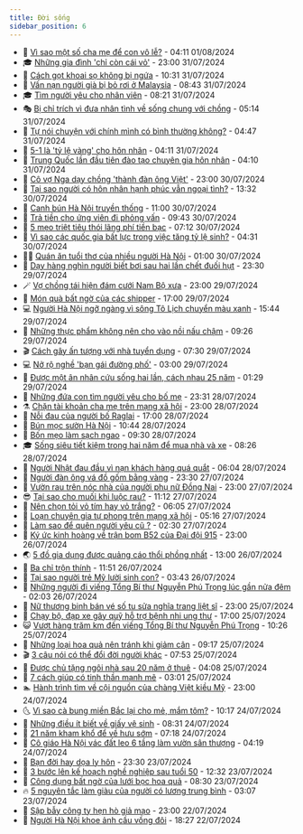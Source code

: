 ```yaml
---
title: Đời sống
sidebar_position: 6
---
```


<!-- vnexpress-doi-song:START -->
- 🚀 [Vì sao một số cha mẹ để con vô lễ?](https://vnexpress.net/vi-sao-mot-so-cha-me-de-con-vo-le-4776461.html) - 04:11 01/08/2024
- 🎓 [Những gia đình &#39;chỉ còn cái vỏ&#39;](https://vnexpress.net/nhung-gia-dinh-chi-con-cai-vo-4774156.html) - 23:00 31/07/2024
- 🚦 [Cách gọt khoai sọ không bị ngứa](https://vnexpress.net/doi-song-cooking-cach-got-khoai-so-khong-bi-ngua-4776217.html) - 10:31 31/07/2024
- 🦣 [Vấn nạn người già bị bỏ rơi ở Malaysia](https://vnexpress.net/van-nan-nguoi-gia-bi-bo-roi-o-malaysia-4775644.html) - 08:43 31/07/2024
- 🎓 [Tìm người yêu cho nhân viên](https://vnexpress.net/tim-nguoi-yeu-cho-nhan-vien-4776106.html) - 08:21 31/07/2024
- 🎭 [Bị chỉ trích vì đưa nhân tình về sống chung với chồng](https://vnexpress.net/bi-chi-trich-vi-dua-nhan-tinh-ve-song-chung-voi-chong-4776062.html) - 05:14 31/07/2024
- 🦅 [Tự nói chuyện với chính mình có bình thường không?](https://vnexpress.net/tu-noi-chuyen-voi-chinh-minh-co-binh-thuong-khong-4776059.html) - 04:47 31/07/2024
- 🎃 [5-1 là &#39;tỷ lệ vàng&#39; cho hôn nhân](https://vnexpress.net/5-1-la-ty-le-vang-cho-hon-nhan-4776095.html) - 04:11 31/07/2024
- 💪 [Trung Quốc lần đầu tiên đào tạo chuyên gia hôn nhân](https://vnexpress.net/trung-quoc-lan-dau-tien-dao-tao-chuyen-gia-hon-nhan-4775898.html) - 04:10 31/07/2024
- 🐻 [Cô vợ Nga dạy chồng &#39;thành đàn ông Việt&#39;](https://vnexpress.net/co-vo-nga-day-chong-thanh-dan-ong-viet-4775434.html) - 23:00 30/07/2024
- 🧠 [Tại sao người có hôn nhân hạnh phúc vẫn ngoại tình?](https://vnexpress.net/tai-sao-nguoi-co-hon-nhan-hanh-phuc-van-ngoai-tinh-4775808.html) - 13:32 30/07/2024
- 🐘 [Canh bún Hà Nội truyền thống](https://vnexpress.net/doi-song-cooking-canh-bun-ha-noi-truyen-thong-4775380.html) - 11:00 30/07/2024
- 👹 [Trả tiền cho ứng viên đi phỏng vấn](https://vnexpress.net/tra-tien-cho-ung-vien-di-phong-van-4775731.html) - 09:43 30/07/2024
- 💂 [5 mẹo triệt tiêu thói lãng phí tiền bạc](https://vnexpress.net/5-meo-triet-tieu-thoi-lang-phi-tien-bac-4775426.html) - 07:12 30/07/2024
- 🦍 [Vì sao các quốc gia bất lực trong việc tăng tỷ lệ sinh?](https://vnexpress.net/vi-sao-cac-quoc-gia-bat-luc-trong-viec-tang-ty-le-sinh-4775186.html) - 04:31 30/07/2024
- 🧑‍🏫 [Quán ăn tuổi thơ của nhiều người Hà Nội](https://vnexpress.net/quan-an-tuoi-tho-cua-nhieu-nguoi-ha-noi-4775365.html) - 01:00 30/07/2024
- 🧰 [Dạy hàng nghìn người biết bơi sau hai lần chết đuối hụt](https://vnexpress.net/day-hang-nghin-nguoi-biet-boi-sau-hai-lan-chet-duoi-hut-4774848.html) - 23:30 29/07/2024
- 🪄 [Vợ chồng tái hiện đám cưới Nam Bộ xưa](https://vnexpress.net/vo-chong-tai-hien-dam-cuoi-nam-bo-xua-4773792.html) - 23:00 29/07/2024
- 🐲 [Món quà bất ngờ của các shipper](https://vnexpress.net/mon-qua-bat-ngo-cua-cac-shipper-4775199.html) - 17:00 29/07/2024
- 💻 [Người Hà Nội ngỡ ngàng vì sông Tô Lịch chuyển màu xanh](https://vnexpress.net/nguoi-ha-noi-ngo-ngang-vi-song-to-lich-chuyen-mau-xanh-4775399.html) - 15:44 29/07/2024
- 🐘 [Những thực phẩm không nên cho vào nồi nấu chậm](https://vnexpress.net/doi-song-cooking-nhung-thuc-pham-khong-nen-cho-vao-noi-nau-cham-4775188.html) - 09:26 29/07/2024
- 🎬 [Cách gây ấn tượng với nhà tuyển dụng](https://vnexpress.net/cach-gay-an-tuong-voi-nha-tuyen-dung-4775109.html) - 07:30 29/07/2024
- 💻 [Nở rộ nghề &#39;bạn gái đường phố&#39;](https://vnexpress.net/no-ro-nghe-ban-gai-duong-pho-4775001.html) - 03:00 29/07/2024
- 🧰 [Được một ân nhân cứu sống hai lần, cách nhau 25 năm](https://vnexpress.net/duoc-mot-an-nhan-cuu-song-hai-lan-cach-nhau-25-nam-4774961.html) - 01:29 29/07/2024
- 🫣 [Những đứa con tìm người yêu cho bố mẹ](https://vnexpress.net/nhung-dua-con-tim-nguoi-yeu-cho-bo-me-4773723.html) - 23:31 28/07/2024
- ⚗️ [Chặn tài khoản cha mẹ trên mạng xã hội](https://vnexpress.net/chan-tai-khoan-cha-me-tren-mang-xa-hoi-4774578.html) - 23:00 28/07/2024
- 🌊 [Nỗi đau của người bố Raglai](https://vnexpress.net/noi-dau-cua-nguoi-bo-raglai-4774914.html) - 17:00 28/07/2024
- 💃 [Bún mọc sườn Hà Nội](https://vnexpress.net/doi-song-cooking-bun-moc-suon-ha-noi-4774929.html) - 10:44 28/07/2024
- 🦆 [Bốn mẹo làm sạch ngao](https://vnexpress.net/doi-song-cooking-bon-meo-lam-sach-ngao-4774605.html) - 09:30 28/07/2024
- 🎓 [Sống siêu tiết kiệm trong hai năm để mua nhà và xe](https://vnexpress.net/song-sieu-tiet-kiem-trong-hai-nam-de-mua-nha-va-xe-4774877.html) - 08:26 28/07/2024
- 💪 [Người Nhật đau đầu vì nạn khách hàng quá quắt](https://vnexpress.net/nguoi-nhat-dau-dau-vi-nan-khach-hang-qua-quat-4774871.html) - 06:04 28/07/2024
- 🤔 [Người đàn ông vá đồ gốm bằng vàng](https://vnexpress.net/nguoi-dan-ong-va-do-gom-bang-vang-4774769.html) - 23:30 27/07/2024
- 🧰 [Vườn rau trên nóc nhà của người phụ nữ Đồng Nai](https://vnexpress.net/vuon-rau-tren-noc-nha-cua-nguoi-phu-nu-dong-nai-4774612.html) - 23:00 27/07/2024
- 😎 [Tại sao cho muối khi luộc rau?](https://vnexpress.net/doi-song-cooking-tai-sao-cho-muoi-khi-luoc-rau-4774724.html) - 11:12 27/07/2024
- 🌮 [Nên chọn tỏi vỏ tím hay vỏ trắng?](https://vnexpress.net/doi-song-cooking-nen-chon-toi-vo-tim-hay-vo-trang-4774385.html) - 06:05 27/07/2024
- 🧠 [Loạn chuyên gia tự phong trên mạng xã hội](https://vnexpress.net/loan-chuyen-gia-tu-phong-tren-mang-xa-hoi-4774680.html) - 05:16 27/07/2024
- 🎡 [Làm sao để quên người yêu cũ ?](https://vnexpress.net/lam-sao-de-quen-nguoi-yeu-cu-4774519.html) - 02:30 27/07/2024
- 🎡 [Ký ức kinh hoàng về trận bom B52 của Đại đội 915](https://vnexpress.net/ky-uc-kinh-hoang-ve-tran-bom-b52-cua-dai-doi-915-4773759.html) - 23:00 26/07/2024
- 🌏 [5 đồ gia dụng được quảng cáo thổi phồng nhất](https://vnexpress.net/5-do-gia-dung-duoc-quang-cao-thoi-phong-nhat-4773028.html) - 13:00 26/07/2024
- 🐻 [Ba chỉ trộn thính](https://vnexpress.net/doi-song-cooking-ba-chi-tron-thinh-4774505.html) - 11:51 26/07/2024
- 💂 [Tại sao người trẻ Mỹ lười sinh con?](https://vnexpress.net/tai-sao-nguoi-tre-my-luoi-sinh-con-4774046.html) - 03:43 26/07/2024
- 🥸 [Những người đi viếng Tổng Bí thư Nguyễn Phú Trọng lúc gần nửa đêm](https://vnexpress.net/nhung-nguoi-di-vieng-tong-bi-thu-nguyen-phu-trong-luc-gan-nua-dem-4774277.html) - 02:03 26/07/2024
- 🌋 [Nữ thương binh bán vé số tu sửa nghĩa trang liệt sĩ](https://vnexpress.net/nu-thuong-binh-ban-ve-so-tu-sua-nghia-trang-liet-si-4774183.html) - 23:00 25/07/2024
- 🦩 [Chạy bộ, đạp xe gây quỹ hỗ trợ bệnh nhi ung thư](https://vnexpress.net/chay-bo-dap-xe-gay-quy-ho-tro-benh-nhi-ung-thu-4774162.html) - 17:00 25/07/2024
- 😺 [Vượt hàng trăm km đến viếng Tổng Bí thư Nguyễn Phú Trọng](https://vnexpress.net/vuot-hang-tram-km-den-vieng-tong-bi-thu-nguyen-phu-trong-4774149.html) - 10:26 25/07/2024
- 🐻 [Những loại hoa quả nên tránh khi giảm cân](https://vnexpress.net/nhung-loai-hoa-qua-nen-tranh-khi-giam-can-4774102.html) - 09:17 25/07/2024
- 🎬 [3 câu nói có thể đổi đời người khác](https://vnexpress.net/3-cau-noi-co-the-doi-doi-nguoi-khac-4774018.html) - 07:53 25/07/2024
- 🎊 [Được chủ tặng ngôi nhà sau 20 năm ở thuê](https://vnexpress.net/duoc-chu-tang-ngoi-nha-sau-20-nam-o-thue-4773828.html) - 04:08 25/07/2024
- 💄 [7 cách giúp có tinh thần mạnh mẽ](https://vnexpress.net/7-cach-giup-co-tinh-than-manh-me-4770077.html) - 03:01 25/07/2024
- 🏊 [Hành trình tìm về cội nguồn của chàng Việt kiều Mỹ](https://vnexpress.net/hanh-trinh-tim-ve-coi-nguon-cua-chang-viet-kieu-my-4773799.html) - 23:00 24/07/2024
- 🌜 [Vì sao cà bung miền Bắc lại cho mẻ, mắm tôm?](https://vnexpress.net/doi-song-cooking-ca-bung-mien-bac-4773766.html) - 10:17 24/07/2024
- 🤡 [Những điều ít biết về giấy vệ sinh](https://vnexpress.net/nhung-dieu-it-biet-ve-giay-ve-sinh-4772042.html) - 08:31 24/07/2024
- 🥰 [21 năm kham khổ để về hưu sớm](https://vnexpress.net/21-nam-kham-kho-de-ve-huu-som-4773635.html) - 07:18 24/07/2024
- 🦍 [Cô giáo Hà Nội vác đất leo 6 tầng làm vườn sân thượng](https://vnexpress.net/co-giao-ha-noi-vac-dat-leo-6-tang-lam-vuon-san-thuong-4770333.html) - 04:19 24/07/2024
- 🫣 [Bạn đời hay dọa ly hôn](https://vnexpress.net/ban-doi-hay-doa-ly-hon-4771649.html) - 23:30 23/07/2024
- 🚦 [3 bước lên kế hoạch nghề nghiệp sau tuổi 50](https://vnexpress.net/3-buoc-len-ke-hoach-nghe-nghiep-sau-tuoi-50-4773340.html) - 12:32 23/07/2024
- 🐘 [Công dụng bất ngờ của lưới bọc hoa quả](https://vnexpress.net/cong-dung-bat-ngo-cua-luoi-boc-hoa-qua-4745840.html) - 08:30 23/07/2024
- 🔥 [5 nguyên tắc làm giàu của người có lương trung bình](https://vnexpress.net/5-nguyen-tac-lam-giau-cua-nguoi-co-luong-trung-binh-4773068.html) - 03:07 23/07/2024
- 🎃 [Sập bẫy công ty hẹn hò giả mạo](https://vnexpress.net/sap-bay-cong-ty-hen-ho-gia-mao-4771236.html) - 23:00 22/07/2024
- 🥳 [Người Hà Nội khoe ảnh cầu vồng đôi](https://vnexpress.net/nguoi-ha-noi-khoe-anh-cau-vong-doi-4773092.html) - 18:27 22/07/2024<!-- vnexpress-doi-song:END -->

